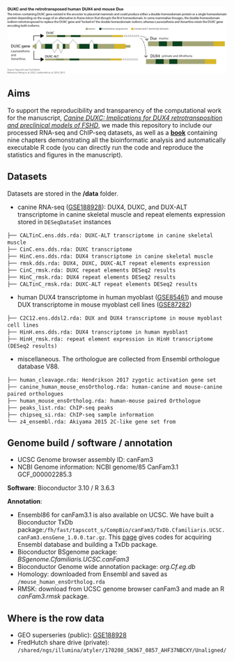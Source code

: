 ![](gitbook/images/duxc_summary.png)

## Aims
To support the reproducibility and transparency of the computational work for the manuscript, [_Canine DUXC: Implications for DUX4 retrotransposition and preclinical models of FSHD_](https://academic.oup.com/hmg/advance-article/doi/10.1093/hmg/ddab352/6457948), we made this repository to include our processed RNA-seq and ChIP-seq datasets, as well as a [__book__](https://fredhutch.github.io/canFam3.DuxFamily/) containing nine chapters demonstrating all the bioinformatic analysis and automatically executable R code (you can directly run the code and reproduce the statistics and figures in the manuscript).


## Datasets 
Datasets are stored in the __/data__ folder.

- canine RNA-seq ([GSE188928](https://www.ncbi.nlm.nih.gov/geo/query/acc.cgi?acc=GSE188928)): DUX4, DUXC, and DUX-ALT transcriptome in canine skeletal muscle and repeat elements expression stored in `DESeqDataSet` instances
```
├── CALTinC.ens.dds.rda: DUXC-ALT transcriptome in canine skeletal muscle
├── CinC.ens.dds.rda: DUXC transcriptome
├── HinC.ens.dds.rda: DUX4 transcriptome in canine skeletal muscle
├── rmsk.dds.rda: DUX4, DUXC, DUXC-ALT repeat elements expression
├── CinC_rmsk.rda: DUXC repeat elements DESeq2 results
├── HinC_rmsk.rda: DUX4 repeat elements DESeq2 results
├── CALTinC_rmsk.rda: DUXC-ALT repeat elements DESeq2 results
```

- human DUX4 transcriptome in human myoblast ([GSE85461](https://www.ncbi.nlm.nih.gov/geo/query/acc.cgi?acc=GSE85461)) and mouse DUX transcriptome in mouse myoblast cell lines ([GSE87282](https://www.ncbi.nlm.nih.gov/geo/query/acc.cgi?acc=GSE87282))     
```
├── C2C12.ens.ddsl2.rda: DUX and DUX4 transcriptome in mouse myoblast cell lines
├── HinH.ens.dds.rda: DUX4 transcriptome in human myoblast
├── HinH_rmsk.rda: repeat element expression in HinH transcriptome (DESeq2 results)
```

- miscellaneous. The orthologue are collected from Ensembl orthologue database V88.   
```
├── human_cleavage.rda: Hendrikson 2017 zygotic activation gene set
├── canine_human_mouse_ensOrtholog.rda: human-canine and mouse-canine paired orthologues
├── human_mouse_ensOrtholog.rda: human-mouse paired Orthologue
├── peaks_list.rda: ChIP-seq peaks 
├── chipseq_si.rda: ChIP-seq sample information
└── z4_ensembl.rda: Akiyama 2015 2C-like gene set from 
```

## Genome build / software / annotation

- UCSC Genome browser assembly ID: canFam3       
- NCBI Genome information: NCBI genome/85 CanFam3.1 GCF_000002285.3     

__Software__: Bioconductor 3.10 / R 3.6.3

__Annotation__:

- Ensembl86 for canFam3.1 is also available on UCSC. We have built a Bioconductor TxDb package:`/fh/fast/tapscott_s/CompBio/canFam3/TxDb.Cfamiliaris.UCSC.canFam3.ensGene_1.0.0.tar.gz`. This [page](https://fredhutch.github.io/canFam3.DuxFamily/) gives codes for acquiring Ensembl database and building a TxDb package.   
- Bioconductor BSgenome package: _BSgenome.Cfamiliaris.UCSC.canFam3_     
- Bioconductor Genome wide annotation package: _org.Cf.eg.db_     
- Homology: downloaded from Ensembl and saved as    `/mouse_human_ensOrtholog.rda`
- RMSK: download from UCSC genome browser canFam3 and made an R
_canFam3.rmsk_ package. 

## Where is the row data

- GEO superseries (public): [GSE188928](https://www.ncbi.nlm.nih.gov/geo/query/acc.cgi?acc=GSE188928)
- FredHutch share drive (private): `/shared/ngs/illumina/atyler/170208_SN367_0857_AHF37NBCXY/Unaligned/`





